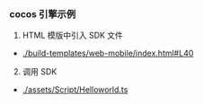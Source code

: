 ### cocos 引擎示例

1. HTML 模版中引入 SDK 文件
- [./build-templates/web-mobile/index.html#L40](./build-templates/web-mobile/index.html#L40)

2. 调用 SDK
- [./assets/Script/Helloworld.ts](./assets/Script/Helloworld.ts)

